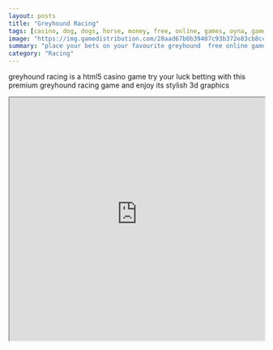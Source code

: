 ```yaml
---
layout: posts
title: "Greyhound Racing"
tags: [casino, dog, dogs, horse, money, free, online, games, oyna, game, free, games, play, play, games]
image: "https://img.gamedistribution.com/28aad67b0b39407c93b372e83cb8cc88.jpg"
summary: "place your bets on your favourite greyhound  free online games oyna game free games play play games"
category: "Racing"
---
```


greyhound racing is a html5 casino game try your luck betting with this premium greyhound racing game and enjoy its stylish 3d graphics

<iframe width="100%" height="480px;" src="https://html5.gamedistribution.com/28aad67b0b39407c93b372e83cb8cc88/"></iframe>